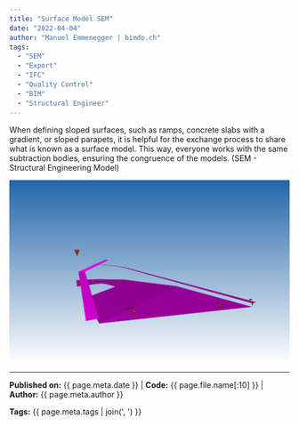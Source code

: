 ```yaml
---
title: "Surface Model SEM"
date: "2022-04-04"
author: "Manuel Emmenegger | bimdo.ch"
tags: 
  - "SEM"
  - "Export" 
  - "IFC"
  - "Quality Control"
  - "BIM"
  - "Structural Engineer"
---
```


When defining sloped surfaces, such as ramps, concrete slabs with a gradient, or sloped parapets, it is helpful for the exchange process to share what is known as a surface model. This way, everyone works with the same subtraction bodies, ensuring the congruence of the models. (SEM - Structural Engineering Model)

[![Surface Model](assets/bi100-2000_01_surface-model.png)](assets/bi100-2000_01_surface-model.png)

---
**Published on:** {{ page.meta.date }} | **Code:** {{ page.file.name[:10] }}  | **Author:** {{ page.meta.author }}

**Tags:** {{ page.meta.tags | join(', ') }} 